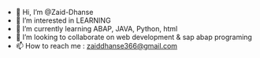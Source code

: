 - 👋 Hi, I’m @Zaid-Dhanse
- 👀 I’m interested in LEARNING
- 🌱 I’m currently learning ABAP, JAVA, Python, html
- 💞️ I’m looking to collaborate on web development & sap abap programing
- 📫 How to reach me : zaiddhanse366@gmail.com



<!---
Zaid-Dhanse/Zaid-Dhanse is a ✨ special ✨ repository because its `README.md` (this file) appears on your GitHub profile.
You can click the Preview link to take a look at your changes.
--->
